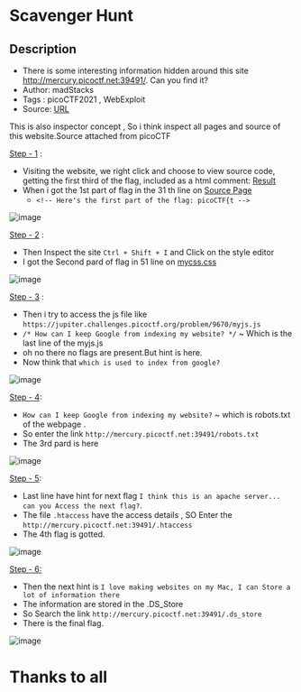 # Scavenger Hunt

## Description
- There is some interesting information hidden around this site http://mercury.picoctf.net:39491/. Can you find it?
- Author: madStacks
- Tags  : picoCTF2021 , WebExploit
- Source: [URL](http://mercury.picoctf.net:39491/)

This is also inspector concept , So i think inspect all pages and source of this website.Source attached from picoCTF

<ins>Step - 1</ins> :
- Visiting the website, we right click and choose to view source code, getting the first third of the flag, included as a html comment:
  [Result](view-source:http://mercury.picoctf.net:39491/)
- When i got the 1st part of flag in the 31 th line on [Source Page](./index.html)
   - `<!-- Here's the first part of the flag: picoCTF{t -->`
 
 ![image](https://user-images.githubusercontent.com/76644058/200843200-7c2393fb-e43f-4c13-818a-27964457dbbb.png)
  
<ins>Step - 2</ins> :
- Then Inspect the site ` Ctrl + Shift + I ` and Click on the style editor
- I got the Second pard of flag in 51 line on [mycss.css](./mycss.css)

![image](https://user-images.githubusercontent.com/76644058/200843380-c2af5bda-a063-4ce5-bed3-9d569431f55e.png)
  
<ins>Step - 3</ins> :
- Then i try to access the js file like `https://jupiter.challenges.picoctf.org/problem/9670/myjs.js`	
- `/* How can I keep Google from indexing my website? */` ~ Which is the last line of the myjs.js
- oh no there no flags are present.But hint is here.
- Now think that `which is used to index from google?`

![image](https://user-images.githubusercontent.com/76644058/208227942-5e0cf272-5c00-43f3-9583-73da0f4981b5.png)

<ins>Step - 4</ins>:
- `How can I keep Google from indexing my website?` ~ which is robots.txt of the webpage .
- So enter the link `http://mercury.picoctf.net:39491/robots.txt`
- The 3rd pard is here

![image](https://user-images.githubusercontent.com/76644058/208228004-e7f0de50-0dac-49b6-9c9f-16665f15aeb7.png)

<ins>Step - 5</ins>:
- Last line have hint for next flag `I think this is an apache server... can you Access the next flag?`. 
- The file `.htaccess` have the access details , SO Enter the `http://mercury.picoctf.net:39491/.htaccess`
- The 4th flag is gotted.

![image](https://user-images.githubusercontent.com/76644058/208228535-477d750c-e99c-4400-86bd-3223b87916e0.png)

<ins>Step - 6<ins>:
- Then the next hint is `I love making websites on my Mac, I can Store a lot of information there`
- The information are stored in the .DS_Store
- So Search the link `http://mercury.picoctf.net:39491/.ds_store`
- There is the final flag.

![image](https://user-images.githubusercontent.com/76644058/208228559-798178bc-3d3f-4c85-8c52-b5e81611f571.png)

# Thanks to all
